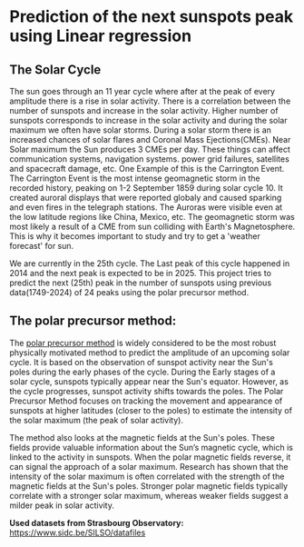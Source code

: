 # Prediction of the next sunspots peak using Linear regression 

## The Solar Cycle
The sun goes through an 11 year cycle where after at the peak of every amplitude there is a rise in solar activity. There is a correlation between the number of sunspots and increase in the solar activity. Higher number of sunspots corresponds to increase in the solar activity and during the solar maximum we often have solar storms. During a solar storm there is an increased chances of solar flares and Coronal Mass Ejections(CMEs). Near Solar maximum the Sun produces 3 CMEs per day. These things can affect communication systems, navigation systems. power grid failures, satellites and spacecraft damage, etc. One Example of this is the Carrington Event. The Carrington Event is the most intense geomagnetic storm in the recorded history, peaking on 1-2 September 1859 during solar cycle 10. It created auroral displays that were reported globaly and caused sparking and even fires in the telegraph stations. The Auroras were visible even at the low latitude regions like China, Mexico, etc. The geomagnetic storm was most likely a result of a CME from sun colliding with Earth's Magnetosphere. This is why it becomes important to study and try to get a 'weather forecast' for sun. 

We are currently in the 25th cycle. The Last peak of this cycle happened in 2014 and the next peak is expected to be in 2025. This project tries to predict the next (25th) peak in the number of sunspots using previous data(1749-2024) of 24 peaks using the polar precursor method. 

## The polar precursor method:
The [polar precursor method](https://iopscience.iop.org/article/10.3847/1538-4357/abdbb4/meta#:~:text=The%20polar%20precursor%20method%20is,poles%20around%20the%20sunspot%20minimum.) is widely considered to be the most robust physically motivated method to predict the amplitude of an upcoming solar cycle. It is based on the observation of sunspot activity near the Sun's poles during the early phases of the cycle. During the Early stages of a solar cycle, sunspots typically appear near the Sun's equator. However, as the cycle progresses, sunspot activity shifts towards the poles. The Polar Precursor Method focuses on tracking the movement and appearance of sunspots at higher latitudes (closer to the poles) to estimate the intensity of the solar maximum (the peak of solar activity).

The method also looks at the magnetic fields at the Sun's poles. These fields provide valuable information about the Sun’s magnetic cycle, which is linked to the activity in sunspots. When the polar magnetic fields reverse, it can signal the approach of a solar maximum. Research has shown that the intensity of the solar maximum is often correlated with the strength of the magnetic fields at the Sun's poles. Stronger polar magnetic fields typically correlate with a stronger solar maximum, whereas weaker fields suggest a milder peak in solar activity.


**Used datasets from Strasbourg Observatory:** https://www.sidc.be/SILSO/datafiles


